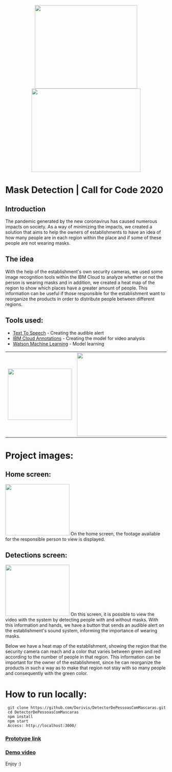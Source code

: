 <p align="center">
<img src="" height="260" width="320">
<img src="https://inforchannel.com.br/wp-content/uploads/2020/03/IBM-C4C.png" height="260" width="340">
</p>

# Mask Detection | Call for Code 2020

## Introduction
The pandemic generated by the new coronavirus has caused numerous impacts on society. As a way of minimizing the impacts, we created a solution that aims to help the owners of establishments to have an idea of ​​how many people are in each region within the place and if some of these people are not wearing masks.

## The idea
With the help of the establishment's own security cameras, we used some image recognition tools within the IBM Cloud to analyze whether or not the person is wearing masks and in addition, we created a heat map of the region to show which places have a greater amount of people. This information can be useful if those responsible for the establishment want to reorganize the products in order to distribute people between different regions.

## Tools used:
- [Text To Speech](https://www.ibm.com/br-pt/cloud/watson-text-to-speech) - Creating the audible alert
- [IBM Cloud Annotations](https://cloud.annotations.ai/) - Creating the model for video analysis
- [Watson Machine Learning](https://www.ibm.com/cloud/machine-learning) - Model learning

| | | |
|:-------------------------:|:-------------------------:|:-------------------------:|
<img src="https://i.imgur.com/Zo98vdU.png" height="160" width="200"> | <img src="https://cloud.annotations.ai/docs-assets/generated_images@1x/0a.CA_login.png" height="260" width="370">  | <img src="https://miro.medium.com/max/688/1*32ofaVnMm3UiK9EPbPyWDg.png" height="260" width="300"> 

# Project images:

## Home screen:
<img src="" height="160" width="200">
On the home screen, the footage available for the responsible person to view is displayed.

## Detections screen:
<img src="" height="160" width="200">
On this screen, it is possible to view the video with the system by detecting people with and without masks. With this information and hands, we have a button that sends an audible alert on the establishment's sound system, informing the importance of wearing masks.

Below we have a heat map of the establishment, showing the region that the security camera can reach and a color that varies between green and red according to the number of people in that region. This information can be important for the owner of the establishment, since he can reorganize the products in such a way as to make that region not stay with so many people and consequently with the green color.

# How to run locally:
```
 git clone https://github.com/Dorivis/DetectorDePessoasComMascaras.git
 cd DetectorDePessoasComMascaras
 npm install
 npm start
 Access: http://localhost:3000/
 ```

### [Prototype link](https://call4code-detect-mask.herokuapp.com/)

### [Demo video](https://call4code-detect-mask.herokuapp.com/)


Enjoy :)
